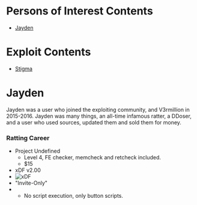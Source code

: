 # Persons of Interest Contents
* [Jayden](#Jayden)


# Exploit Contents

* [Stigma](#stigma)

# Jayden
Jayden was a user who joined the exploiting community, and V3rmillion in 2015-2016. Jayden was many things, an all-time infamous ratter, a DDoser, and a user who used sources, updated them and sold them for money.
### Ratting Career
* Project Undefined
    * Level 4, FE checker, memcheck and retcheck included.
    * $15
* xDF v2.00
*    ![xDF](https://i.imgur.com/clNd2K8.png)
* "Invite-Only"
* * No script execution, only button scripts.
